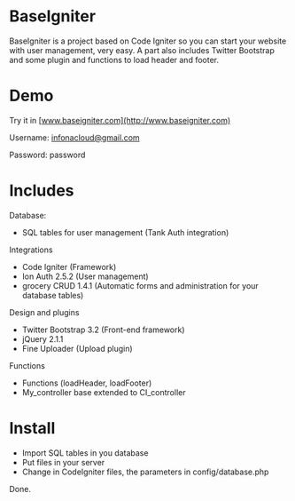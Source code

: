 BaseIgniter
===========
BaseIgniter is a project based on Code Igniter so you can start your website with user management, very easy. A part also includes Twitter Bootstrap and some plugin and functions to load header and footer.

Demo
===========
Try it in [www.baseigniter.com](http://www.baseigniter.com)

Username: infonacloud@gmail.com

Password: password

Includes
===========
Database:
- SQL tables for user management (Tank Auth integration)
 
Integrations
- Code Igniter (Framework)
- Ion Auth 2.5.2 (User management)
- grocery CRUD 1.4.1 (Automatic forms and administration for your database tables)
 
Design and plugins
- Twitter Bootstrap 3.2 (Front-end framework)
- jQuery 2.1.1
- Fine Uploader (Upload plugin)
 
Functions
- Functions (loadHeader, loadFooter)
- My_controller base extended to CI_controller

Install
===========
- Import SQL tables in you database
- Put files in your server
- Change in CodeIgniter files, the parameters in config/database.php

Done.